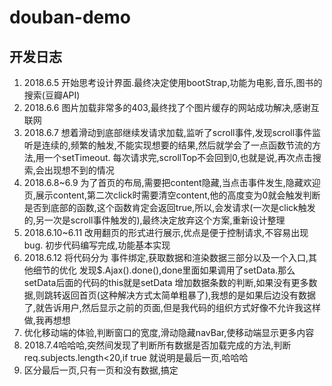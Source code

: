# douban-demo

## 开发日志
1. 2018.6.5 开始思考设计界面.最终决定使用bootStrap,功能为电影,音乐,图书的搜索(豆瓣API)
2. 2018.6.6 图片加载非常多的403,最终找了个图片缓存的网站成功解决,感谢互联网
3. 2018.6.7 想着滑动到底部继续发请求加载,监听了scroll事件,发现scroll事件监听是连续的,频繁的触发,不能实现想要的结果,然后就学会了一点函数节流的方法,用一个setTimeout.
每次请求完,scrollTop不会回到0,也就是说,再次点击搜索,会出现想不到的情况
4. 2018.6.8~6.9 为了首页的布局,需要把content隐藏,当点击事件发生,隐藏欢迎页,展示content,第二次click时需要清空content,他的高度变为0就会触发判断是否到底部的函数,这个函数肯定会返回true,所以,会发请求(一次是click触发的,另一次是scroll事件触发的),最终决定放弃这个方案,重新设计整理
5. 2018.6.10~6.11 改用翻页的形式进行展示,优点是便于控制请求,不容易出现bug.
初步代码编写完成,功能基本实现
6. 2018.6.12 将代码分为 事件绑定,获取数据和渲染数据三部分以及一个入口,其他细节的优化
发现$.Ajax().done(),done里面如果调用了setData.那么setData后面的代码的this就是setData
增加数据条数的判断,如果没有更多数据,则跳转返回首页(这种解决方式太简单粗暴了),我想的是如果后边没有数据了,就告诉用户,然后显示之前的页面,但是我代码的组织方式好像不允许我这样做,我再想想
7. 优化移动端的体验,判断窗口的宽度,滑动隐藏navBar,使移动端显示更多内容
8. 2018.7.4哈哈哈,突然间发现了判断所有数据是否加载完成的方法,判断req.subjects.length<20,if true 就说明是最后一页,哈哈哈
9. 区分最后一页,只有一页和没有数据,搞定